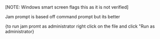 [NOTE: Windows smart screen flags this as it is not verified]

Jam prompt is based off command prompt but its better

{to run jam promt as administrator right click on the file and click "Run as administrator}
